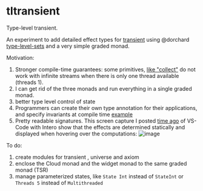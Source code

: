 # tltransient
Type-level transient.

An experiment to add detailed effect types for [transient](https://github.com/transient-haskell/transient) using @dorchard [type-level-sets](https://github.com/dorchard/type-level-sets) and a very simple graded monad.

Motivation:  
1) Stronger compile-time guarantees: some primitives, [like "collect"](https://gitter.im/Transient-Transient-Universe-HPlay/Lobby?at=5a65cf56ae53c159031bd123) do not work with infinite streams when there is only one thread available (threads 1).
2) I can get rid of the three monads and run everything in a single graded monad.
3) better type level control of state
4) Programmers can create their own type annotation for their applications, and specify invariants at compile time [example](https://gitter.im/Transient-Transient-Universe-HPlay/Lobby?at=5a5c8d6cba39a53f1a18df7b) 
5) Pretty readable signatures. This screen capture I posted [time ago](https://gitter.im/Transient-Transient-Universe-HPlay/Lobby?at=5a453b195355812e5728d765) of VS-Code with Intero show that the effects are determined statically and displayed when hovering over the computations: ![image](https://files.gitter.im/Transient-Transient-Universe-HPlay/Lobby/Rtxy/image.png)

To do:
1) create modules for transient , universe and axiom 
2) enclose the Cloud monad and the widget monad to the same graded monad (TSR)
3) manage parameterized states, like `State Int` instead of `StateInt` or `Threads 5` instead of `Multithreaded`
